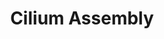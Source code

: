 ---
authors:
- ReactomeTeam
description: 'Cilia are membrane covered organelles that extend from the surface of
  eukaryotic cells. Cilia may be motile, such as respiratory cilia) or non-motile
  (such as the primary cilium) and are distinguished by the structure of their microtubule-based
  axonemes. The axoneme consists of nine peripheral doublet microtubules, and in the
  case of many motile cilia, may also contain a pair of central single microtubules.
  These are referred to as 9+0 or 9+2 axonemes, respectively. Relative to their non-motile
  counterparts, motile cilia also contain additional structures that contribute to
  motion, including inner and outer dynein arms, radial spokes and nexin links. Four
  main types of cilia have been identified in humans: 9+2 motile (such as respiratory
  cilia), 9+0 motile (nodal cilia), 9+2 non-motile (kinocilium of hair cells) and
  9+0 non-motile (primary cilium and photoreceptor cells)  (reviewed in Fliegauf et
  al, 2007).  This pathway describes cilia formation, with an emphasis on the primary
  cilium. The primary cilium is a sensory organelle that is required for the transduction
  of numerous external signals such as growth factors, hormones and morphogens, and
  an intact primary cilium is needed for signaling pathways mediated by Hh, WNT, calcium,
  G-protein coupled receptors and receptor tyrosine kinases, among others (reviewed
  in Goetz and Anderson, 2010; Berbari et al, 2009; Nachury, 2014). Unlike the motile
  cilia, which are generally present in large numbers on epithelial cells and are
  responsible for sensory function as well as wave-like beating motions, the primary
  cilium is a non-motile sensory organelle that is present in a single copy at the
  apical surface of most quiescent cells (reviewed in Hsiao et al, 2012).   Cilium
  biogenesis involves the anchoring of the basal body, a centriole-derived organelle,
  near the plasma membrane and the subsequent polymerization of the microtubule-based
  axoneme and extension of the plasma membrane (reviewed in Ishikawa and Marshall,
  2011; Reiter et al, 2012). Although the ciliary membrane is continuous with the
  plasma membrane, the protein and lipid content of the cilium and the ciliary membrane
  are distinct from those of the bulk cytoplasm and plasma membrane (reviewed in Emmer
  et al, 2010; Rohatgi and Snell, 2010). This specialized compartment is established
  and maintained during cilium biogenesis by the formation of a ciliary transition
  zone, a proteinaceous structure that, with the transition fibres, anchors the basal
  body to the plasma membrane and acts as a ciliary pore to limit free diffusion from
  the cytosol to the cilium (reviewed in Nachury et al, 2010; Reiter et al, 2012).
  Ciliary components are targeted from the secretory system to the ciliary base and
  subsequently transported to the ciliary tip, where extension of the axoneme occurs,
  by a motor-driven process called intraflagellar transport (IFT). Anterograde transport
  of cargo from the ciliary base to the tip of the cilium requires kinesin-2 type
  motors, while the dynein-2 motor is required for retrograde transport back to the
  ciliary base.  In addition, both anterograde and retrograde transport depend on
  the IFT complex, a multiprotein assembly consisting of two subcomplexes, IFT A and
  IFT B. The primary cilium is a dynamic structure that undergoes continuous steady-state
  turnover of tubulin at the tip; as a consequence, the IFT machinery is required
  for cilium maintenance as well as biogenesis (reviewed in Bhogaraju et al, 2013;
  Hsiao et al, 2012; Li et al, 2012; Taschner et al, 2012; Sung and Leroux, 2013).   The
  importance of the cilium in signaling and cell biology is highlighted by the wide
  range of defects and disorders, collectively known as ciliopathies, that arise as
  the result of mutations in genes encoding components of the ciliary machinery (reviewed
  in Goetz and Anderson, 2010; Madhivanan and Aguilar, 2014).  View original pathway
  at [http://www.reactome.org/PathwayBrowser/#DIAGRAM=5617833 Reactome].'
last-edited: 2021-01-25
organisms:
- Homo sapiens
redirect_from:
- /index.php/Pathway:WP4124
- /instance/WP4124
schema-jsonld:
- '@context': https://schema.org/
  '@id': https://wikipathways.github.io/pathways/WP4124.html
  '@type': Dataset
  creator:
    '@type': Organization
    name: WikiPathways
  description: 'Cilia are membrane covered organelles that extend from the surface
    of eukaryotic cells. Cilia may be motile, such as respiratory cilia) or non-motile
    (such as the primary cilium) and are distinguished by the structure of their microtubule-based
    axonemes. The axoneme consists of nine peripheral doublet microtubules, and in
    the case of many motile cilia, may also contain a pair of central single microtubules.
    These are referred to as 9+0 or 9+2 axonemes, respectively. Relative to their
    non-motile counterparts, motile cilia also contain additional structures that
    contribute to motion, including inner and outer dynein arms, radial spokes and
    nexin links. Four main types of cilia have been identified in humans: 9+2 motile
    (such as respiratory cilia), 9+0 motile (nodal cilia), 9+2 non-motile (kinocilium
    of hair cells) and 9+0 non-motile (primary cilium and photoreceptor cells)  (reviewed
    in Fliegauf et al, 2007).  This pathway describes cilia formation, with an emphasis
    on the primary cilium. The primary cilium is a sensory organelle that is required
    for the transduction of numerous external signals such as growth factors, hormones
    and morphogens, and an intact primary cilium is needed for signaling pathways
    mediated by Hh, WNT, calcium, G-protein coupled receptors and receptor tyrosine
    kinases, among others (reviewed in Goetz and Anderson, 2010; Berbari et al, 2009;
    Nachury, 2014). Unlike the motile cilia, which are generally present in large
    numbers on epithelial cells and are responsible for sensory function as well as
    wave-like beating motions, the primary cilium is a non-motile sensory organelle
    that is present in a single copy at the apical surface of most quiescent cells
    (reviewed in Hsiao et al, 2012).   Cilium biogenesis involves the anchoring of
    the basal body, a centriole-derived organelle, near the plasma membrane and the
    subsequent polymerization of the microtubule-based axoneme and extension of the
    plasma membrane (reviewed in Ishikawa and Marshall, 2011; Reiter et al, 2012).
    Although the ciliary membrane is continuous with the plasma membrane, the protein
    and lipid content of the cilium and the ciliary membrane are distinct from those
    of the bulk cytoplasm and plasma membrane (reviewed in Emmer et al, 2010; Rohatgi
    and Snell, 2010). This specialized compartment is established and maintained during
    cilium biogenesis by the formation of a ciliary transition zone, a proteinaceous
    structure that, with the transition fibres, anchors the basal body to the plasma
    membrane and acts as a ciliary pore to limit free diffusion from the cytosol to
    the cilium (reviewed in Nachury et al, 2010; Reiter et al, 2012). Ciliary components
    are targeted from the secretory system to the ciliary base and subsequently transported
    to the ciliary tip, where extension of the axoneme occurs, by a motor-driven process
    called intraflagellar transport (IFT). Anterograde transport of cargo from the
    ciliary base to the tip of the cilium requires kinesin-2 type motors, while the
    dynein-2 motor is required for retrograde transport back to the ciliary base.  In
    addition, both anterograde and retrograde transport depend on the IFT complex,
    a multiprotein assembly consisting of two subcomplexes, IFT A and IFT B. The primary
    cilium is a dynamic structure that undergoes continuous steady-state turnover
    of tubulin at the tip; as a consequence, the IFT machinery is required for cilium
    maintenance as well as biogenesis (reviewed in Bhogaraju et al, 2013; Hsiao et
    al, 2012; Li et al, 2012; Taschner et al, 2012; Sung and Leroux, 2013).   The
    importance of the cilium in signaling and cell biology is highlighted by the wide
    range of defects and disorders, collectively known as ciliopathies, that arise
    as the result of mutations in genes encoding components of the ciliary machinery
    (reviewed in Goetz and Anderson, 2010; Madhivanan and Aguilar, 2014).  View original
    pathway at [http://www.reactome.org/PathwayBrowser/#DIAGRAM=5617833 Reactome].'
  keywords:
  - Kinesin-2 motors
  - KIF17 dimer:TNPO1
  - 'WDR34 '
  - BBIP1
  - MARK4
  - myristoylated
  - 'HAUS2 '
  - 'DYNLRB2 '
  - derived vesicle
  - 'CSNK1E '
  - 'CKAP5 '
  - IFT172
  - UNC119B:myristoylated ciliary cargo
  - 'YWHAG '
  - Tectonic-like
  - oligomer:BBSome
  - 'ALMS1 '
  - 'TMEM216 '
  - 'CCT4 '
  - 'CEP41 '
  - active dynein-2
  - 'DCTN2 '
  - 'RPGRIP1L '
  - 'MARK4 '
  - IFT52
  - trains
  - 'TCTEX1D2 '
  - GBF1
  - 'IFT46 '
  - Centrosome:C2CD3:distal appendage proteins
  - 'acetylated microtubule protofilament '
  - RP2:ARL3:GTP:UNC119B
  - 'DYNC1H1 '
  - TRIP11
  - dimer:VxPx-containing ciliary membrane proteins
  - IFT20
  - RAB8A:GTP
  - 'BBIP1 '
  - 'AHI1 '
  - 'NPHP4 '
  - 'FBF1 '
  - 'CEP162 '
  - 'CEP164 '
  - CEP89
  - RAB3IP:RAB8A:GDP
  - CCP110
  - 'CEP89 '
  - 'TCTN3 '
  - 'PPP2R1A '
  - 'SCLT1 '
  - BBS7
  - 'CSNK1D '
  - 'TTBK2 '
  - 'MyrG2-CYS1 '
  - 'PRKAR2B '
  - GDP
  - active kinesin-2
  - TNPO1
  - IFT122
  - IFT B
  - 'TCTN1 '
  - RP2:ARL3:GTP:UNC119B(active)
  - basal body
  - 'CEP83 '
  - ARF4:GTP
  - exocyst complex
  - ARL13B:INPP5E
  - KIF17 dimer
  - 'CEP57 '
  - IFT20:TRIP11
  - 'NEDD1 '
  - TTC21B
  - VxPx-containing
  - dimer:ASAP1
  - 'EXOC5 '
  - 'BBS5 '
  - 'TTC26 '
  - Centrosome:C2CD3:distal appendage proteins:TTBK2
  - RAB11A:GTP:RAB11FIP3
  - 'RAB11FIP3 '
  - 'HAUS5 '
  - 'CC2D2A '
  - FBF1
  - 'WDR60 '
  - 'CNGB1 '
  - 'CCT5 '
  - WDR35
  - 'DYNC2H1 '
  - proteins:RAB3IP:RAB11A:GTP:Golgi-derived vesicle
  - 'BBS2 '
  - 'EXOC4 '
  - 'IFT122 '
  - 'Microtubule protofilament '
  - RP2:ARL3:GDP:UNC119B
  - 'TMEM67 '
  - 'CCP110 '
  - 'MAPRE1 '
  - centriole:C2CD3
  - ARL3:GTP:UNC119B
  - CoA-SH
  - 'TTC8 '
  - 'IQCB1 '
  - BBSome
  - 'TUBA1A '
  - 'NPHP1 '
  - 'B9D1 '
  - TTC8
  - TRAF3IP1
  - UNC119B
  - proteins
  - BBSome ciliary cargo
  - 'DCTN3 '
  - RAB11FIP3 dimer
  - RAB3IP:RAB11A:GTP:Golgi-derived vesicle
  - IFT57
  - motors
  - 'CEP152 '
  - zone
  - 'RABL5 '
  - 'UNC119B '
  - RAB8A:GTP:RAB3IP:RAB11A:GTP:RAB11FIP3 dimer:ASAP1 dimer:VxPx-containing ciliary
    membrane proteins
  - 'TUBB '
  - 'PDE6D '
  - 'RP2 '
  - SCLT1
  - 'ASAP1 '
  - 'PCM1 '
  - 'CNTRL '
  - 'EXOC1 '
  - 'HAUS8 '
  - 'IFT74 '
  - 'HSP90AA1 '
  - ARL3:GDP
  - 'CDK5RAP2 '
  - 'CEP72 '
  - 'WDR19 '
  - BBS5
  - Ac-CoA
  - dimer:ARF4:GTP:VxPx-containing ciliary membrane proteins
  - ASAP1
  - 'dimer:'
  - 'MyrG2-NPHP3 '
  - IFT B*
  - IFT80
  - ARF4:GDP
  - 'CCT3 '
  - RAB3IP:BBSome
  - 'GTP '
  - 'ARL6 '
  - 'YWHAE '
  - 'TTC30A '
  - 'FGFR1OP '
  - IFT140
  - ARL3:GTP
  - 'ACTR1A '
  - HSPB11
  - microtubule
  - 'B9D2 '
  - 'BBS7 '
  - GTP
  - 'IFT172 '
  - 'TCP1 '
  - ARL13B:INPP5E:PDE6D
  - retrograde IFT
  - 'DYNLL2 '
  - 'HAUS7 '
  - basal
  - Microtubule
  - 'INPP5E '
  - ARF4:GTP:VxPx-containing ciliary membrane proteins
  - 'CETN2 '
  - SEPT2
  - 'TRAF3IP1 '
  - 'IFT52 '
  - ATAT
  - 'PKD1 '
  - 'IFT27 '
  - mother centriole
  - CEP83
  - RAB3IP
  - 'TCTEX1D1 '
  - 'RAB11A '
  - 'CEP70 '
  - BBS1
  - 'SFI1 '
  - 'IFT88 '
  - 'CEP290 '
  - CEP97
  - Pi
  - 'DYNC2LI1 '
  - 'ARF4 '
  - 'SSTR3 '
  - IFT A
  - 'TTC21B '
  - ARL6:GTP
  - 'DYNLL1 '
  - 'PLK4 '
  - 'TNPO1 '
  - 'RAB3IP '
  - 'NDE1 '
  - ARL13B
  - IFT81
  - 'EXOC6 '
  - ciliary membrane
  - IFT43
  - IFT27
  - H2O
  - 'HAUS3 '
  - 'SSNA1 '
  - 'CEP250 '
  - 'TUBG1 '
  - 'PAFAH1B1 '
  - 'CLUAP '
  - LZTFL1 oligomer
  - 'SMO '
  - RABL5
  - 'DYNLRB1 '
  - TTC30
  - 'LZTFL1 '
  - 'KIF17 '
  - 'IFT81 '
  - PDE6D
  - 'BBS10 '
  - 'SDCCAG8 '
  - 'GDP '
  - 'HSPB11 '
  - BBS9
  - 'Golgi-derived vesicle '
  - 'EXOC8 '
  - 'PKD2 '
  - 'KIF24 '
  - 'CCT2 '
  - 'IFT57 '
  - 'acetylated microtubule '
  - 'HAUS4 '
  - 'KIFAP3 '
  - RAB8A:GDP:RAB3IP:RAB11A:GTP:FIP3 dimer:ASAP1 dimer:VxPx-containing ciliary membrane
    proteins
  - CLUAP
  - RAB8A:GDP
  - IFT74
  - BBS4
  - TTC26
  - 'CEP78 '
  - 'CEP97 '
  - 'IFT80 '
  - mother
  - 'DCTN1-2 '
  - ciliary cargo
  - 'BBS4 '
  - 'HAUS6 '
  - NPHP complex
  - 'CCT8 '
  - anterograde IFT
  - RAB11A:GTP
  - complex:RAB8A:GTP:RAB3IP:RAB11:GTP:RAB11FIP3 dimer:ASAP1 dimer:VxPx-containing
    ciliary membrane proteins
  - 'CEP63 '
  - exocyst
  - RAB11A:GTP:Golgi
  - 'MKS1 '
  - 'C2CD3 '
  - 'ARL13B '
  - 'DYNC1I2 '
  - 'PCNT '
  - IFT88
  - 'RHO '
  - 'KIF3C '
  - WDR19
  - TTBK2
  - centrosome:C2CD2:distal appendage proteins:TTBK2:MARK4
  - HDAC6
  - CEP164
  - 'CEP192 '
  - 'ODF2 '
  - 'TTC30B '
  - RP2
  - 'CLASP1 '
  - 'MKKS '
  - BBS/CCT complex
  - INPP5E
  - 'KIF3A '
  - 'AKAP9 '
  - 'KIF3B '
  - 'NINL '
  - 'HAUS1 '
  - 'BBS1 '
  - 'ARL3 '
  - 'MCHR1 '
  - 'WDR35 '
  - 'EXOC2 '
  - LZTFL1
  - PDE6D:INPP5E
  - body:transition
  - ASAP1 dimer
  - 'CENPJ '
  - 'CNGA2 '
  - 'BBS12 '
  - 'OFD1 '
  - ARL3:GTP:UNC119B:myristoylated ciliary cargo
  - 'CEP76 '
  - 'EXOC7 '
  - complex
  - 'TCTN2 '
  - 'CEP135 '
  - 'PLK1 '
  - 'CNGA4 '
  - 'TUBA4A '
  - 'IFT140 '
  - acetylated
  - BBS2
  - 'TCTE3 '
  - 'AZI1 '
  - C2CD3
  - zone proteins
  - 'NEK2 '
  - 'RAB8A '
  - 'PRKACA '
  - 'EXOC3 '
  - 'IFT20 '
  - 'BBS9 '
  - IFT46
  - 'TUBB4B '
  - dynein-2
  - 'CDK1 '
  - 'TUBB4A '
  - ciliary proteins
  - 'TRIP11 '
  - ARL6:GTP:BBSome:ciliary cargo
  - 'IFT43 '
  license: CC0
  name: Cilium Assembly
seo: CreativeWork
title: Cilium Assembly
wpid: WP4124
---